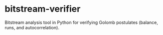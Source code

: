 # bitstream-verifier
Bitstream analysis tool in Python for verifying Golomb postulates (balance, runs, and autocorrelation).
